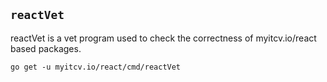 <!-- __JSON: go list -json .
## `{{ filepathBase .ImportPath}}`

{{.Doc}}

```
go get -u {{.ImportPath}}
```
-->
## `reactVet`

reactVet is a vet program used to check the correctness of myitcv.io/react based packages.

```
go get -u myitcv.io/react/cmd/reactVet
```
<!-- END -->
